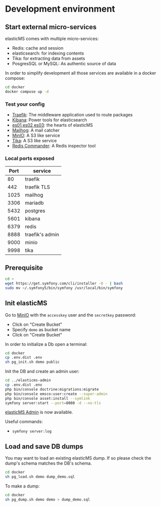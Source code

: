 # Development environment

## Start external micro-services

elasticMS comes with multiple micro-services:

* Redis: cache and session
* elasticsearch: for indexing contents
* Tika: for extracting data from assets
* PosgresSQL or MySQL: As authentic source of data

In order to simplify development all those services are available in a docker compose:

```bash
cd docker
docker compose up -d
```

### Test your config

* [Traefik](http://localhost:8888/dashboard/#/): The middleware application used to route packages
* [Kibana](http://kibana.localhost/app/dev_tools#/console): Power tools for elasticsearch
* [es01](http://es01.localhost/),[es02](http://es02.localhost/),[es03](http://es03.localhost/): the hearts of elasticMS
* [Mailhog](http://mailhog.localhost/): A mail catcher
* [MinIO](http://minio.localhost/login): A S3 like service
* [Tika](http://tika.localhost): A S3 like service
* [Redis Commander](http://redis-commander.localhost): A Redis inspector tool


### Local ports exposed

| Port | service         |
|------|-----------------|
| 80   | traefik         |
| 442  | traefik TLS     |
| 1025 | mailhog         |
| 3306 | mariadb         |
| 5432 | postgres        |
| 5601 | kibana          |
| 6379 | redis           |
| 8888 | traefik's admin |
| 9000 | minio           |
| 9998 | tika            |

## Prerequisite 

```bash
cd ~
wget https://get.symfony.com/cli/installer -O - | bash
sudo mv ~/.symfony5/bin/symfony /usr/local/bin/symfony 
```

## Init elasticMS

Go to [MinIO](http://minio.localhost/login) with the `accesskey` user and the `secretkey` password:

* Click on "Create Bucket"
* Specify `demo` as bucket name
* Click on "Create Bucket"

In order to initialize a Db open a terminal: 

````bash
cd docker
cp .env.dist .env
sh pg_init.sh demo public
````

Init the DB and create an admin user:

````bash
cd ../elasticms-admin
cp .env.dist .env
php bin/console doctrine:migrations:migrate
php bin/console emsco:user:create --super-admin
php bin/console asset:install --symlink
symfony server:start --port=8080 -d --no-tls
````

[elasticMS Admin](http://localhost:8080) is now available.


Useful commands:

* `symfony server:log`

## Load and save DB dumps

You may want to load an existing elasticMS dump. If so please check the dump's schema matches the DB's schema.

```bash
cd docker
sh pg_load.sh demo dump_demo.sql
```


To make a dump:

```bash
cd docker
sh pg_dump.sh demo demo > dump_demo.sql
```
